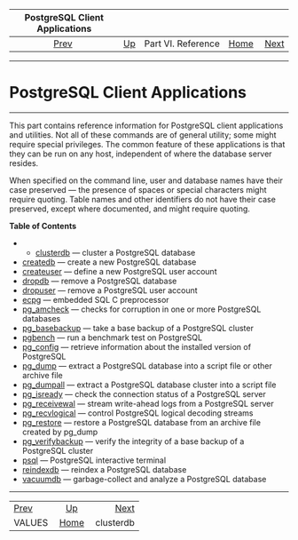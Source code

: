 <!--?xml version="1.0" encoding="UTF-8" standalone="no"?-->

|   PostgreSQL Client Applications  |                                           |                    |                                                       |                                         |
| :-------------------------------: | :---------------------------------------- | :----------------: | ----------------------------------------------------: | --------------------------------------: |
| [Prev](sql-values.html "VALUES")  | [Up](reference.html "Part VI. Reference") | Part VI. Reference | [Home](index.html "PostgreSQL 17devel Documentation") |  [Next](app-clusterdb.html "clusterdb") |

***

# PostgreSQL Client Applications

***

This part contains reference information for PostgreSQL client applications and utilities. Not all of these commands are of general utility; some might require special privileges. The common feature of these applications is that they can be run on any host, independent of where the database server resides.

When specified on the command line, user and database names have their case preserved — the presence of spaces or special characters might require quoting. Table names and other identifiers do not have their case preserved, except where documented, and might require quoting.

**Table of Contents**

  * *   [clusterdb](app-clusterdb.html) — cluster a PostgreSQL database
* [createdb](app-createdb.html) — create a new PostgreSQL database
* [createuser](app-createuser.html) — define a new PostgreSQL user account
* [dropdb](app-dropdb.html) — remove a PostgreSQL database
* [dropuser](app-dropuser.html) — remove a PostgreSQL user account
* [ecpg](app-ecpg.html) — embedded SQL C preprocessor
* [pg\_amcheck](app-pgamcheck.html) — checks for corruption in one or more PostgreSQL databases
* [pg\_basebackup](app-pgbasebackup.html) — take a base backup of a PostgreSQL cluster
* [pgbench](pgbench.html) — run a benchmark test on PostgreSQL
* [pg\_config](app-pgconfig.html) — retrieve information about the installed version of PostgreSQL
* [pg\_dump](app-pgdump.html) — extract a PostgreSQL database into a script file or other archive file
* [pg\_dumpall](app-pg-dumpall.html) — extract a PostgreSQL database cluster into a script file
* [pg\_isready](app-pg-isready.html) — check the connection status of a PostgreSQL server
* [pg\_receivewal](app-pgreceivewal.html) — stream write-ahead logs from a PostgreSQL server
* [pg\_recvlogical](app-pgrecvlogical.html) — control PostgreSQL logical decoding streams
* [pg\_restore](app-pgrestore.html) — restore a PostgreSQL database from an archive file created by pg\_dump
* [pg\_verifybackup](app-pgverifybackup.html) — verify the integrity of a base backup of a PostgreSQL cluster
* [psql](app-psql.html) — PostgreSQL interactive terminal
* [reindexdb](app-reindexdb.html) — reindex a PostgreSQL database
* [vacuumdb](app-vacuumdb.html) — garbage-collect and analyze a PostgreSQL database

***

|                                   |                                                       |                                         |
| :-------------------------------- | :---------------------------------------------------: | --------------------------------------: |
| [Prev](sql-values.html "VALUES")  |       [Up](reference.html "Part VI. Reference")       |  [Next](app-clusterdb.html "clusterdb") |
| VALUES                            | [Home](index.html "PostgreSQL 17devel Documentation") |                               clusterdb |
